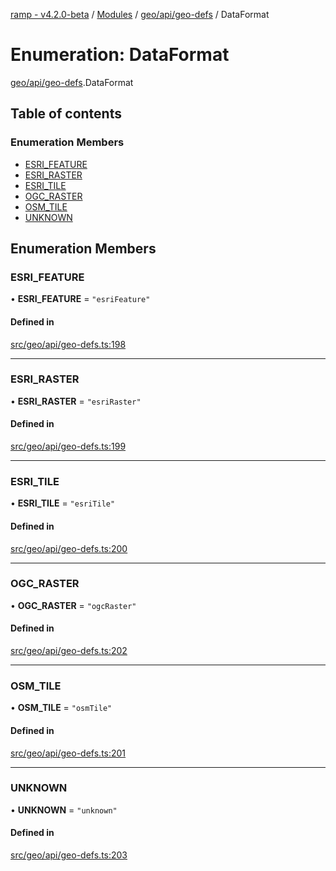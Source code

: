 [ramp - v4.2.0-beta](../README.md) / [Modules](../modules.md) / [geo/api/geo-defs](../modules/geo_api_geo_defs.md) / DataFormat

# Enumeration: DataFormat

[geo/api/geo-defs](../modules/geo_api_geo_defs.md).DataFormat

## Table of contents

### Enumeration Members

- [ESRI\_FEATURE](geo_api_geo_defs.DataFormat.md#esri_feature)
- [ESRI\_RASTER](geo_api_geo_defs.DataFormat.md#esri_raster)
- [ESRI\_TILE](geo_api_geo_defs.DataFormat.md#esri_tile)
- [OGC\_RASTER](geo_api_geo_defs.DataFormat.md#ogc_raster)
- [OSM\_TILE](geo_api_geo_defs.DataFormat.md#osm_tile)
- [UNKNOWN](geo_api_geo_defs.DataFormat.md#unknown)

## Enumeration Members

### ESRI\_FEATURE

• **ESRI\_FEATURE** = ``"esriFeature"``

#### Defined in

[src/geo/api/geo-defs.ts:198](https://github.com/sharvenp/ramp4-docs/blob/c6cdb39/src/geo/api/geo-defs.ts#L198)

___

### ESRI\_RASTER

• **ESRI\_RASTER** = ``"esriRaster"``

#### Defined in

[src/geo/api/geo-defs.ts:199](https://github.com/sharvenp/ramp4-docs/blob/c6cdb39/src/geo/api/geo-defs.ts#L199)

___

### ESRI\_TILE

• **ESRI\_TILE** = ``"esriTile"``

#### Defined in

[src/geo/api/geo-defs.ts:200](https://github.com/sharvenp/ramp4-docs/blob/c6cdb39/src/geo/api/geo-defs.ts#L200)

___

### OGC\_RASTER

• **OGC\_RASTER** = ``"ogcRaster"``

#### Defined in

[src/geo/api/geo-defs.ts:202](https://github.com/sharvenp/ramp4-docs/blob/c6cdb39/src/geo/api/geo-defs.ts#L202)

___

### OSM\_TILE

• **OSM\_TILE** = ``"osmTile"``

#### Defined in

[src/geo/api/geo-defs.ts:201](https://github.com/sharvenp/ramp4-docs/blob/c6cdb39/src/geo/api/geo-defs.ts#L201)

___

### UNKNOWN

• **UNKNOWN** = ``"unknown"``

#### Defined in

[src/geo/api/geo-defs.ts:203](https://github.com/sharvenp/ramp4-docs/blob/c6cdb39/src/geo/api/geo-defs.ts#L203)
